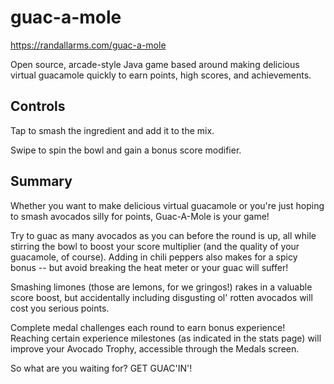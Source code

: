 # guac-a-mole
https://randallarms.com/guac-a-mole

Open source, arcade-style Java game based around making delicious virtual guacamole quickly to earn points, high scores, and achievements.

## Controls

Tap to smash the ingredient and add it to the mix.

Swipe to spin the bowl and gain a bonus score modifier.

## Summary

Whether you want to make delicious virtual guacamole or you're just hoping to smash avocados silly for points, Guac-A-Mole is your game!

Try to guac as many avocados as you can before the round is up, all while stirring the bowl to boost your score multiplier (and the quality of your guacamole, of course). Adding in chili peppers also makes for a spicy bonus -- but avoid breaking the heat meter or your guac will suffer!

Smashing limones (those are lemons, for we gringos!) rakes in a valuable score boost, but accidentally including disgusting ol' rotten avocados will cost you serious points.

Complete medal challenges each round to earn bonus experience! Reaching certain experience milestones (as indicated in the stats page) will improve your Avocado Trophy, accessible through the Medals screen.

So what are you waiting for?
GET GUAC'IN'!